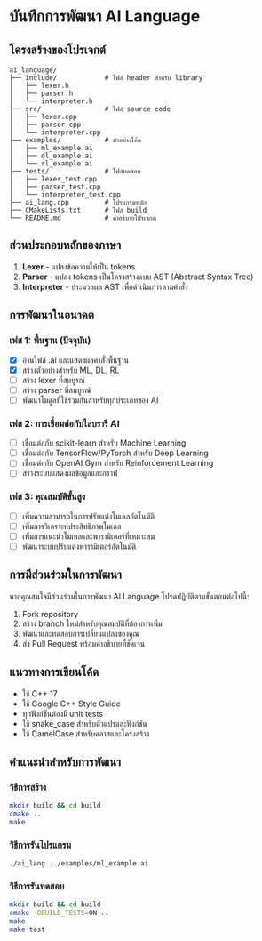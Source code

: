 # บันทึกการพัฒนา AI Language

## โครงสร้างของโปรเจกต์

```
ai_language/
├── include/            # ไฟล์ header สำหรับ library
│   ├── lexer.h
│   ├── parser.h
│   └── interpreter.h
├── src/                # ไฟล์ source code
│   ├── lexer.cpp
│   ├── parser.cpp
│   └── interpreter.cpp
├── examples/           # ตัวอย่างโค้ด
│   ├── ml_example.ai
│   ├── dl_example.ai
│   └── rl_example.ai
├── tests/              # ไฟล์ทดสอบ
│   ├── lexer_test.cpp
│   ├── parser_test.cpp
│   └── interpreter_test.cpp
├── ai_lang.cpp         # โปรแกรมหลัก
├── CMakeLists.txt      # ไฟล์ build
└── README.md           # คำอธิบายโปรเจกต์
```

## ส่วนประกอบหลักของภาษา

1. **Lexer** - แปลงข้อความให้เป็น tokens
2. **Parser** - แปลง tokens เป็นโครงสร้างแบบ AST (Abstract Syntax Tree)
3. **Interpreter** - ประมวลผล AST เพื่อดำเนินการตามคำสั่ง

## การพัฒนาในอนาคต

### เฟส 1: พื้นฐาน (ปัจจุบัน)
- [x] อ่านไฟล์ .ai และแสดงผลคำสั่งพื้นฐาน
- [x] สร้างตัวอย่างสำหรับ ML, DL, RL
- [ ] สร้าง lexer ที่สมบูรณ์
- [ ] สร้าง parser ที่สมบูรณ์
- [ ] พัฒนาโมดูลที่ใช้ร่วมกันสำหรับทุกประเภทของ AI

### เฟส 2: การเชื่อมต่อกับไลบรารี AI
- [ ] เชื่อมต่อกับ scikit-learn สำหรับ Machine Learning
- [ ] เชื่อมต่อกับ TensorFlow/PyTorch สำหรับ Deep Learning
- [ ] เชื่อมต่อกับ OpenAI Gym สำหรับ Reinforcement Learning
- [ ] สร้างระบบแสดงผลข้อมูลและกราฟ

### เฟส 3: คุณสมบัติขั้นสูง
- [ ] เพิ่มความสามารถในการปรับแต่งโมเดลอัตโนมัติ
- [ ] เพิ่มการวิเคราะห์ประสิทธิภาพโมเดล
- [ ] เพิ่มการแนะนำโมเดลและพารามิเตอร์ที่เหมาะสม
- [ ] พัฒนาระบบปรับแต่งพารามิเตอร์อัตโนมัติ

## การมีส่วนร่วมในการพัฒนา

หากคุณสนใจมีส่วนร่วมในการพัฒนา AI Language โปรดปฏิบัติตามขั้นตอนต่อไปนี้:

1. Fork repository
2. สร้าง branch ใหม่สำหรับคุณสมบัติที่ต้องการเพิ่ม
3. พัฒนาและทดสอบการเปลี่ยนแปลงของคุณ
4. ส่ง Pull Request พร้อมคำอธิบายที่ชัดเจน

## แนวทางการเขียนโค้ด

- ใช้ C++ 17 
- ใช้ Google C++ Style Guide
- ทุกฟังก์ชันต้องมี unit tests
- ใช้ snake_case สำหรับตัวแปรและฟังก์ชัน
- ใช้ CamelCase สำหรับคลาสและโครงสร้าง

## คำแนะนำสำหรับการพัฒนา

### วิธีการสร้าง
```bash
mkdir build && cd build
cmake ..
make
```

### วิธีการรันโปรแกรม
```bash
./ai_lang ../examples/ml_example.ai
```

### วิธีการรันทดสอบ
```bash
mkdir build && cd build
cmake -DBUILD_TESTS=ON ..
make
make test
```